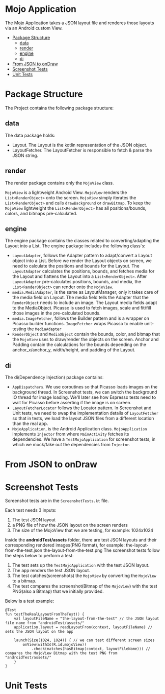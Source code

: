 # Mojo Application
The Mojo Application takes a JSON layout file and renderes those layouts via an Android custom View.

- [Package Structure](#package-structure)
   * [data](#data)
   * [render](#render)
   * [engine](#engine)
   * [di](#di)
- [From JSON to onDraw](#from-json-to-ondraw)
- [Screenshot Tests](#screenshot-tests)
- [Unit Tests](#unit-tests)

# Package Structure
The Project contains the following package structure:
## data
The data package holds:
- Layout. The Layout is the kotlin representation of the JSON object.
- LayoutFetcher. The LayoutFetcher is responsible to fetch & parse the JSON string.

## render
The render package contains only the `MojoView` class.

`MojoView` is a lightweight Android View. `MojoView` renders the `List<RenderObject>` onto the screen. `MojoView` simply iterates the `List<RenderObject>` and calls `drawBackground` or `drawBitmap`. 
To keep the `MojoView` lightweight the `List<RenderObject>` has all positions/bounds, colors, and bitmaps pre-calculated.

## engine
The engine package contains the classes related to converting/adapting the Layout into a List<RenderObect>. The engine package includes the following class's:

- `LayoutAdapter`, follows the Adapter pattern to adapt/convert a Layout object into a List<RenderObect>. Before we render the Layout objects on screen, we need to calculate the positions and bounds for the Layout. The `LayoutAdapter` calculates the positions, bounds, and fetches media for the Layout and flattens the Layout into a `List<RenderObject>`. After `LayoutAdapter` pre-calculates positions, bounds, and media, the `List<RenderObject>` can render onto the `MojoView`.
- `media.MediaAdapter`, is the same as LayoutManager, only it takes care of the media field on Layout. The media field tells the Adapter that the `RenderObject` needs to include an image. The Layout media fields adapt to the MediaObject. Picasso is used to fetch images, scale and fit/fill those images in the pre-calculated bounds.
- `media.ImageFetcher`, follows the Builder pattern and is a wrapper on Picasso builder functions. `ImageFetcher` wraps Picasso to enable unit-testing the `MediaAdapter`
- `RenderObject` and `MediaObject` contain the bounds, color, and bitmap that the `MojoView` uses to draw/render the objects on the screen.
Anchor and Padding contain the calculations for the bounds depending on the anchor_x/anchor_y, width/height, and padding of the Layout.

## di
The di(Dependency Injection) package contains:
- `AppDispatchers`. We use coroutines so that Picasso loads images on the background thread. In Screenshot tests, we can switch the background IO thread for image loading. We'll later see how Espresso tests need to wait for Picasso before asserting if the image is on screen.
- `LayoutFetcherLocator` follows the Locator pattern. In Screenshot and Unit tests, we need to swap the implementation details of `LayoutFetcher` so that in tests, we load the layout JSON files from a different location than the real app.
- `MojoApplication`, is the Android Application class. `MojoApplication` implements `Injector` from where `MainActivity` fetches its dependencies. We have a `TestMojoApplication` for screenshot tests, in which we mock/fake out the dependencies from `Injector`.

# From JSON to onDraw


# Screenshot Tests
Screenshot tests are in the `ScreenshotTests.kt` file.

Each test needs 3 inputs:

1. The test JSON layout
2. a PNG file of how the JSON layout on the screen renders
3. The size of the MojoView that we are testing, for example: 1024x1024
 
Inside the **androidTest/assets** folder, there are test JSON layouts and their corresponding rendered images(PNG format), for example:
the-layout-from-the-test.json
the-layout-from-the-test.png
The screenshot tests follow the steps below to perform a test:

1. The test sets up the `TestMojoApplication` with the test JSON layout.
2. The app renders the test JSON layout.
3. The test catches(screenshots) the `MojoView` by converting the `MojoView` to a bitmap.
4. The test compares the screenshot(Bitmap of the `MojoView`) with the test PNG(also a Bitmap) that we initially provided.

Below is a test example:
```
@Test
fun testTheRealLayoutFromTheTest() {
    val layoutFileName = "the-layout-from-the-test" // the JSON layout file name from "androidTest/assets/"
    application.layout = readLayoutFrom(context, layoutFileName) // sets the JSON layout on the app

    launch(Size(1024, 1024)) { // we can test different screen sizes
        onView(withId(R.id.mojoView))
            .check(matches(hasBitmap(context, layoutFileName))) // compares the MojoView Bitmap with the test PNG from "androidTest/assets/"
    }
}
```
# Unit Tests

